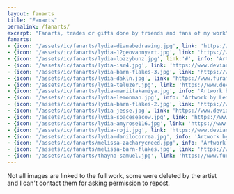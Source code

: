 ```yaml
---
layout: fanarts
title: "Fanarts"
permalink: /fanarts/
excerpt: "Fanarts, trades or gifts done by friends and fans of my work"
fanarts:
- {icon: '/assets/ic/fanarts/lydia-dianabedrawing.jpg', link: 'https://twitter.com/Preggyshork/status/1689247934586716165', info: 'Artwork by Preggyshork / Dianabedrawing'}
- {icon: '/assets/ic/fanarts/lydia-12geovannyart.jpg', link: 'https://www.deviantart.com/12geovannyart/art/Para-tei-juan-Lydia-the-rabbit-952838632', info: 'Artwork by 12geovannyart'}
- {icon: '/assets/ic/fanarts/lydia-lozzybunz.jpg', link:'#', info: 'Artwork by Lozzybunz'}
- {icon: '/assets/ic/fanarts/lydia-isr4.jpg', link: 'https://www.deviantart.com/isr-4/art/lydia-how-do-i-look-874752295', info: 'Artwork by ISR-4'}
- {icon: '/assets/ic/fanarts/lydia-barn-flakes-3.jpg', link: 'https://www.deviantart.com/barn-flakes/art/red-and-blue-920726515', info: 'Artwork by Barn-flakes'}
- {icon: '/assets/ic/fanarts/lydia-dakln.jpg', link: 'https://www.furaffinity.net/view/36814526', info: 'Artwork by Dakln'}
- {icon: '/assets/ic/fanarts/lydia-teluzer.jpg', link: 'https://www.deviantart.com/teluzer/art/lidya-844215829', info: 'Artwork by Teluzer'}
- {icon: '/assets/ic/fanarts/lydia-mariitakamiya.jpg', info: 'Artwork by Mariitakamiya'}
- {icon: '/assets/ic/fanarts/lydia-lemonman.jpg', info: 'Artwork by Lemon-man'}
- {icon: '/assets/ic/fanarts/lydia-barn-flakes-2.jpg', link: 'https://www.deviantart.com/barn-flakes/art/mutation-829156933', info: 'Artwork by Barn-flakes'}
- {icon: '/assets/ic/fanarts/lydia-jesse.jpg', link: 'https://www.deviantart.com/punkfrommarz/art/lydia-821730670', info: 'Artwork by Punkfrommarz'}
- {icon: '/assets/ic/fanarts/lydia-spaceseacow.jpg', link: 'https://www.deviantart.com/space-seacow/art/at-it-s-mozart-i-swear-813620575', info: 'Artwork by Space-seacow'}
- {icon: '/assets/ic/fanarts/lydia-amyrose116.jpg', link: 'https://www.deviantart.com/amyrose116/art/a-t-teixeira-juan-807351012', info: 'Artwork by Amyrose116'}
- {icon: '/assets/ic/fanarts/lydia-roji.jpg', link: 'https://www.deviantart.com/roji-panty-complex/art/trade-lydia-is-a-bun-795139962', info: 'Artwork by Roji-panty-complex'}
- {icon: '/assets/ic/fanarts/lydia-danilocorrea.jpg', info: 'Artwork by Danilo Correa'}
- {icon: '/assets/ic/fanarts/melissa-zacharycreed.jpg', info: 'Artwork by ZacharyCreed'}  
- {icon: '/assets/ic/fanarts/melissa-barn-flakes.jpg', link: 'https://www.deviantart.com/barn-flakes/art/red-and-blue-920726515', info: 'Artwork by Barn-flakes'}
- {icon: '/assets/ic/fanarts/thayna-samuel.jpg', link: 'https://www.furaffinity.net/view/39642398', info: 'Artwork by Rat-of-the-darkages'}
---
```


Not all images are linked to the full work, some were deleted by the artist and I can't contact them for asking permission to repost.
